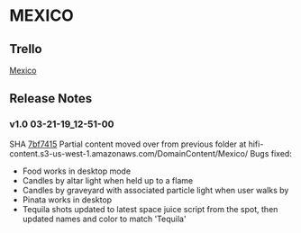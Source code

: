 # MEXICO

## Trello
[Mexico](https://trello.com/b/CJEObPaS/mexico)

## Release Notes

### v1.0 03-21-19_12-51-00
SHA [7bf7415](https://github.com/highfidelity/hifi-content/pull/329/commits/7bf7415c866816ba651381ccb231ad8579afe1a3)
Partial content moved over from previous folder at hifi-content.s3-us-west-1.amazonaws.com/DomainContent/Mexico/
Bugs fixed:
- Food works in desktop mode
- Candles by altar light when held up to a flame
- Candles by graveyard with associated particle light when user walks by
- Pinata works in desktop
- Tequila shots updated to latest space juice script from the spot, then updated names and color to match 'Tequila'


